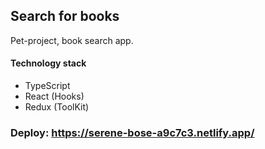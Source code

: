 ## Search for books
Pet-project, book search app.
#### Technology stack
* TypeScript
* React (Hooks)
* Redux (ToolKit)

### Deploy: https://serene-bose-a9c7c3.netlify.app/